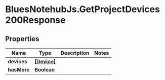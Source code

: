 # BluesNotehubJs.GetProjectDevices200Response

## Properties

Name | Type | Description | Notes
------------ | ------------- | ------------- | -------------
**devices** | [**[Device]**](Device.md) |  | 
**hasMore** | **Boolean** |  | 


